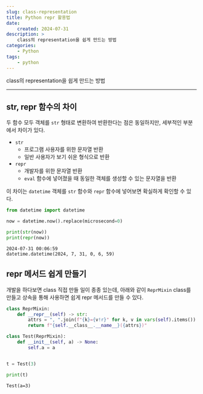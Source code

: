 ```yaml
---
slug: class-representation
title: Python repr 활용법
date:
    created: 2024-07-31
description: >
    class의 representation을 쉽게 만드는 방법
categories:
    - Python
tags:
    - python
---
```


class의 representation을 쉽게 만드는 방법  

<!-- more -->

---

## str, repr 함수의 차이

두 함수 모두 객체를 `str` 형태로 변환하여 반환한다는 점은 동일하지만, 세부적인 부분에서 차이가 있다.  

- `str`
    - 프로그램 사용자를 위한 문자열 반환
    - 일반 사용자가 보기 쉬운 형식으로 반환
- `repr`
    - 개발자를 위한 문자열 반환
    - `eval` 함수에 넣어졌을 때 동일한 객체를 생성할 수 있는 문자열을 반환

이 차이는 `datetime` 객체를 `str` 함수와 `repr` 함수에 넣어보면 확실하게 확인할 수 있다.  

```python
from datetime import datetime

now = datetime.now().replace(microsecond=0)

print(str(now))
print(repr(now))
```
```
2024-07-31 00:06:59
datetime.datetime(2024, 7, 31, 0, 6, 59)
```

## repr 메서드 쉽게 만들기

개발을 하다보면 class 직접 만들 일이 종종 있는데, 아래와 같이 `ReprMixin` class를 만들고 상속을 통해 사용하면 쉽게 repr 메서드를 만들 수 있다.  

```python
class ReprMixin:
    def __repr__(self) -> str:
        attrs = ", ".join(f"{k}={v!r}" for k, v in vars(self).items())
        return f"{self.__class__.__name__}({attrs})"
```

```python
class Test(ReprMixin):
    def __init__(self, a) -> None:
        self.a = a


t = Test(3)

print(t)
```
```
Test(a=3)
```